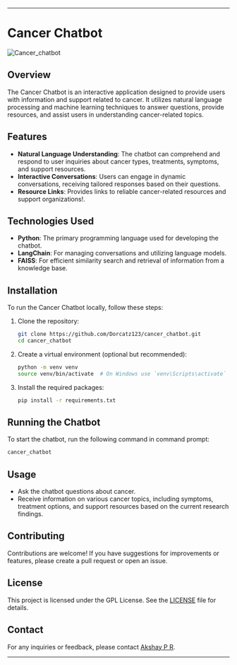 
----------------------------------------------------------------------------------------------------------------------------------------------------------------------------------------------

# Cancer Chatbot

![Cancer_chatbot](https://github.com/Dorcatz123/Cancer_Chatbot/blob/main/openart-image_lEFwQqVA_1727547070986_raw.jpg)


## Overview
The Cancer Chatbot is an interactive application designed to provide users with information and support related to cancer. It utilizes natural language processing and machine learning techniques to answer questions, provide resources, and assist users in understanding cancer-related topics.

## Features
- **Natural Language Understanding**: The chatbot can comprehend and respond to user inquiries about cancer types, treatments, symptoms, and support resources.
- **Interactive Conversations**: Users can engage in dynamic conversations, receiving tailored responses based on their questions.
- **Resource Links**: Provides links to reliable cancer-related resources and support organizations!.

## Technologies Used
- **Python**: The primary programming language used for developing the chatbot.
- **LangChain**: For managing conversations and utilizing language models.
- **FAISS**: For efficient similarity search and retrieval of information from a knowledge base.

## Installation
To run the Cancer Chatbot locally, follow these steps:

1. Clone the repository:
   ```bash
   git clone https://github.com/Dorcatz123/cancer_chatbot.git
   cd cancer_chatbot
   ```

2. Create a virtual environment (optional but recommended):
   ```bash
   python -m venv venv
   source venv/bin/activate  # On Windows use `venv\Scripts\activate`
   ```

3. Install the required packages:
   ```bash
   pip install -r requirements.txt
   ```

## Running the Chatbot
To start the chatbot, run the following command in command prompt:
```bash
cancer_chatbot 
```

## Usage
- Ask the chatbot questions about cancer.
- Receive information on various cancer topics, including symptoms, treatment options, and support resources based on the current research findings.

## Contributing
Contributions are welcome! If you have suggestions for improvements or features, please create a pull request or open an issue.

## License
This project is licensed under the GPL License. See the [LICENSE](LICENSE.txt) file for details.

## Contact
For any inquiries or feedback, please contact [Akshay P R](mailto:akshaypr314159@gmail.com).

-----------------------------------------------------------------------------------------------------------------------------------------------------------------------


